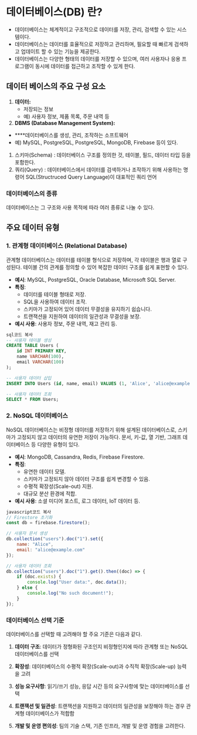 데이터베이스(DB) 란?
===

- 데이터베이스는 체계적이고 구조적으로 데이터를 저장, 관리, 검색할 수 있는 시스템이다.
-  데이터베이스는 데이터를 효율적으로 저장하고 관리하며, 필요할 때 빠르게 검색하고 업데이트 할 수 있는 기능을 제공한다.
-  데이터베이스는 다양한 형태의 데이터를 저장할 수 있으며, 여러 사용자나 응용 프로그램이 동시에 데이터를 접근하고 조작할 수 있게 한다.

## 데이터 베이스의 주요 구성 요소

1. **데이터:** 
    - 저장되는 정보
    - 예) 사용자 정보, 제품 목록, 주문 내역 등
2. **DBMS (Database Management System):**
- ****데이터베이스를 생성, 관리, 조작하는 소프트웨어
- 예) MySQL, PostgreSQL, PostgreSQL, MongoDB, Firebase 등이 있다.
1. 스키마(Schema)  : 데이터베이스 구조를 정의한 것, 테이블, 필드, 데이터 타입 등을 포함한다.
2. 쿼리(Query) : 데이터베이스에서 데이터를 검색하거나 조작하기 위해 사용하는 명령어 SQL(Structruced Query Language)이 대표적인 쿼리 언어

### 데이터베이스의 종류

데이터베이스는 그 구조와 사용 목적에 따라 여러 종류로 나눌 수 있다. 

주요 데이터 유형
---

### 1. 관계형 데이터베이스 (Relational Database)

관계형 데이터베이스는 데이터를 테이블 형식으로 저장하며, 각 테이블은 행과 열로 구성된다. 테이블 간의 관계를 정의할 수 있어 복잡한 데이터 구조를 쉽게 표현할 수 있다.

- **예시**: MySQL, PostgreSQL, Oracle Database, Microsoft SQL Server.
- **특징**:
    - 데이터를 테이블 형태로 저장.
    - SQL을 사용하여 데이터 조작.
    - 스키마가 고정되어 있어 데이터 무결성을 유지하기 쉽습니다.
    - 트랜잭션을 지원하여 데이터의 일관성과 무결성을 보장.
- **예시 사용**: 사용자 정보, 주문 내역, 재고 관리 등.

```sql
sql코드 복사
-- 사용자 테이블 생성
CREATE TABLE Users (
    id INT PRIMARY KEY,
    name VARCHAR(100),
    email VARCHAR(100)
);

-- 사용자 데이터 삽입
INSERT INTO Users (id, name, email) VALUES (1, 'Alice', 'alice@example.com');

-- 사용자 데이터 조회
SELECT * FROM Users;

```

### 2. NoSQL 데이터베이스

NoSQL 데이터베이스는 비정형 데이터를 저장하기 위해 설계된 데이터베이스로, 스키마가 고정되지 않고 데이터의 유연한 저장이 가능하다. 문서, 키-값, 열 기반, 그래프 데이터베이스 등 다양한 유형이 있다.

- **예시**: MongoDB, Cassandra, Redis, Firebase Firestore.
- **특징**:
    - 유연한 데이터 모델.
    - 스키마가 고정되지 않아 데이터 구조를 쉽게 변경할 수 있음.
    - 수평적 확장성(Scale-out) 지원.
    - 대규모 분산 환경에 적합.
- **예시 사용**: 소셜 미디어 포스트, 로그 데이터, IoT 데이터 등.

```jsx
javascript코드 복사
// Firestore 초기화
const db = firebase.firestore();

// 사용자 문서 생성
db.collection("users").doc("1").set({
    name: "Alice",
    email: "alice@example.com"
});

// 사용자 데이터 조회
db.collection("users").doc("1").get().then((doc) => {
    if (doc.exists) {
        console.log("User data:", doc.data());
    } else {
        console.log("No such document!");
    }
});

```

### 데이터베이스 선택 기준

데이터베이스를 선택할 때 고려해야 할 주요 기준은 다음과 같다.

1. **데이터 구조**: 데이터가 정형화된 구조인지 비정형인지에 따라 관계형 또는 NoSQL 데이터베이스를 선택

2. **확장성**: 데이터베이스의 수평적 확장(Scale-out)과 수직적 확장(Scale-up) 능력을 고려

3. **성능 요구사항**: 읽기/쓰기 성능, 응답 시간 등의 요구사항에 맞는 데이터베이스를 선택

4. **트랜잭션 및 일관성**: 트랜잭션을 지원하고 데이터의 일관성을 보장해야 하는 경우 관계형 데이터베이스가 적합함

5. **개발 및 운영 편의성**: 팀의 기술 스택, 기존 인프라, 개발 및 운영 경험을 고려한다.